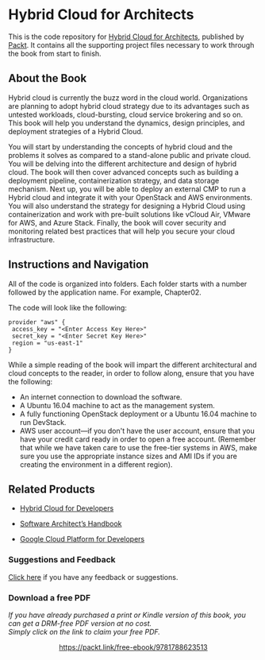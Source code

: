 # Hybrid Cloud for Architects
This is the code repository for [Hybrid Cloud for Architects](https://www.packtpub.com/virtualization-and-cloud/hybrid-cloud-architects?utm_source=github&utm_medium=repository&utm_campaign=9781788623513), published by [Packt](https://www.packtpub.com/?utm_source=github). It contains all the supporting project files necessary to work through the book from start to finish.
## About the Book
Hybrid cloud is currently the buzz word in the cloud world. Organizations are planning to adopt hybrid cloud strategy due to its advantages such as untested workloads, cloud-bursting, cloud service brokering and so on. This book will help you understand the dynamics, design principles, and deployment strategies of a Hybrid Cloud.

You will start by understanding the concepts of hybrid cloud and the problems it solves as compared to a stand-alone public and private cloud. You will be delving into the different architecture and design of hybrid cloud. The book will then cover advanced concepts such as building a deployment pipeline, containerization strategy, and data storage mechanism. Next up, you will be able to deploy an external CMP to run a Hybrid cloud and integrate it with your OpenStack and AWS environments. You will also understand the strategy for designing a Hybrid Cloud using containerization and work with pre-built solutions like vCloud Air, VMware for AWS, and Azure Stack. Finally, the book will cover security and monitoring related best practices that will help you secure your cloud infrastructure.


## Instructions and Navigation
All of the code is organized into folders. Each folder starts with a number followed by the application name. For example, Chapter02.



The code will look like the following:
```
provider "aws" {
 access_key = "<Enter Access Key Here>"
 secret_key = "<Enter Secret Key Here>"
 region = "us-east-1"
}
```

While a simple reading of the book will impart the different architectural and cloud concepts to the reader, in order to follow along, ensure that you have the following:
* An internet connection to download the software.
* A Ubuntu 16.04 machine to act as the management system.
* A fully functioning OpenStack deployment or a Ubuntu 16.04 machine to run DevStack.
* AWS user account—if you don't have the user account, ensure that you have your credit card ready in order to open a free account. (Remember that while we have taken care to use the free-tier systems in AWS, make sure you use the appropriate instance sizes and AMI IDs if you are creating the environment in a different region).

## Related Products
* [Hybrid Cloud for Developers](https://www.packtpub.com/virtualization-and-cloud/hybrid-cloud-developers?utm_source=github&utm_medium=repository&utm_campaign=9781788830874)

* [Software Architect’s Handbook](https://www.packtpub.com/application-development/software-architect’s-handbook?utm_source=github&utm_medium=repository&utm_campaign=9781788624060)

* [Google Cloud Platform for Developers](https://www.packtpub.com/virtualization-and-cloud/google-cloud-platform-developers?utm_source=github&utm_medium=repository&utm_campaign=9781788837675)

### Suggestions and Feedback
[Click here](https://docs.google.com/forms/d/e/1FAIpQLSe5qwunkGf6PUvzPirPDtuy1Du5Rlzew23UBp2S-P3wB-GcwQ/viewform) if you have any feedback or suggestions.
### Download a free PDF

 <i>If you have already purchased a print or Kindle version of this book, you can get a DRM-free PDF version at no cost.<br>Simply click on the link to claim your free PDF.</i>
<p align="center"> <a href="https://packt.link/free-ebook/9781788623513">https://packt.link/free-ebook/9781788623513 </a> </p>